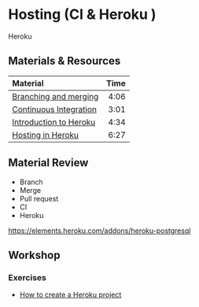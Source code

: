 # Hosting (CI & Heroku )

Heroku

## Materials & Resources

| Material | Time |
|:-------- |-----:|
|[Branching and merging](https://www.youtube.com/watch?v=BEXAx1qPm-o)| 4:06|
|[Continuous Integration](https://www.youtube.com/watch?v=RcTFpNlkiUs)| 3:01|
|[Introduction to Heroku](https://www.youtube.com/watch?v=3FhcROr0XdM)| 4:34|
|[Hosting in Heroku](https://www.youtube.com/watch?v=0NcF1p_LRYA)| 6:27|



## Material Review

- Branch
- Merge
- Pull request
- CI
- Heroku

https://elements.heroku.com/addons/heroku-postgresql


## Workshop

### Exercises

 - [How to create a Heroku project](https://devcenter.heroku.com/articles/getting-started-with-gradle-on-heroku#introduction)
 